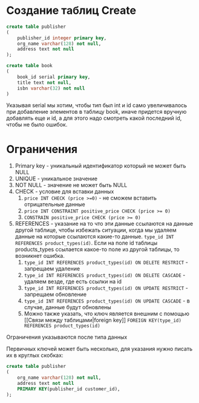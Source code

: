 # Создание таблиц Create
```sql
create table publisher
(
	publisher_id integer primary key,
	org_name varchar(128) not null,
	address text not null
);

create table book
(
	book_id serial primary key,
	title text not null,
	isbn varchar(32) not null
)
```

Указывая serial мы хотим, чтобы тип был int и id само увеличивалось при добавление элементов в таблицу book, иначе придется вручную добавлять еще и id, а для этого надо смотреть какой последний id, чтобы не было ошибок.

# Ограничения
1. Primary key - уникальный идентификатор который не может быть NULL
2. UNIQUE - уникальное значение
3. NOT NULL - значение не может быть NULL
4. CHECK - условие для вставки данных 
	1. `price INT CHECK (price >=0)` - не сможем вставить отрицательные данные
	2. `price INT CONSTRAINT positive_price CHECK (price >= 0)`
	3. `CONSTRAIN positive_price CHECK (price >= 0)`
5. REFERENCES - указание на то что эти данные ссылаются на данные другой таблице, чтобы избежать ситуации, когда мы удаляем данные на которые ссылаются какие-то данные. `type_id INT REFERENCES product_types(id)`. Если на поле id таблицы products_types ссылается какое-то поле из другой таблицы, то возникнет ошибка.
	1. `type_id INT REFERENCES product_types(id) ON DELETE RESTRICT` - запрещаем удаление
	2. `type_id INT REFERENCES product_types(id) ON DELETE CASCADE` - удаляем везде, где есть ссылки на id
	3. `type_id INT REFERENCES product_types(id) ON UPDATE RESTRICT` - запрещаем обновление
	4. `type_id INT REFERENCES product_types(id) ON UPDATE CASCADE` - в случае, данные будут обновлены
	5. Можно также указать, что ключ является внешним с помощью [[Связи между таблицами|foreign key]] `FOREIGN KEY(type_id) REFERENCES product_types(id)` 

Ограничения указываются после типа данных

Первичных ключей может быть несколько, для указания нужно писать их в круглых скобках:

```sql
create table publisher
(
	org_name varchar(128) not null,
	address text not null
	PRIMARY KEY(publisher_id customer_id),
);
```